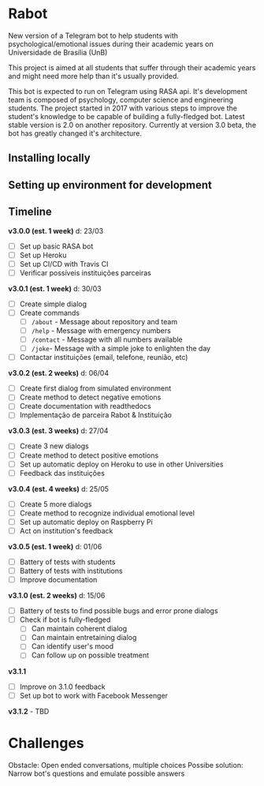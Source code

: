 # Rabot

New version of a Telegram bot to help students with psychological/emotional issues during their academic years on Universidade de Brasília (UnB)

This project is aimed at all students that suffer through their academic years and might need more help than it's usually provided. 

This bot is expected to run on Telegram using RASA api. It's development team is composed of psychology, computer science and engineering students. The project started in 2017 with various steps to improve the student's knowledge to be capable of building a fully-fledged bot. Latest stable version is 2.0 on another repository. Currently at version 3.0 beta, the bot has greatly changed it's architecture.

## Installing locally

## Setting up environment for development

## Timeline

**v3.0.0 (est. 1 week)** d: 23/03
- [ ] Set up basic RASA bot
- [ ] Set up Heroku
- [ ] Set up CI/CD with Travis CI
- [ ] Verificar possíveis instituições parceiras

**v3.0.1 (est. 1 week)** d: 30/03
- [ ] Create simple dialog
- [ ] Create commands 
  - [ ] `/about` - Message about repository and team
  - [ ] `/help` - Message with emergency numbers
  - [ ] `/contact` - Message with all numbers available
  - [ ] `/joke`- Message with a simple joke to enlighten the day 
- [ ] Contactar instituições (email, telefone, reunião, etc)
 
**v3.0.2 (est. 2 weeks)** d: 06/04
- [ ] Create first dialog from simulated environment
- [ ] Create method to detect negative emotions
- [ ] Create documentation with readthedocs
- [ ] Implementação de parceira Rabot & Instituição

**v3.0.3 (est. 3 weeks)** d: 27/04
- [ ] Create 3 new dialogs
- [ ] Create method to detect positive emotions
- [ ] Set up automatic deploy on Heroku to use in other Universities
- [ ] Feedback das instituições

**v3.0.4 (est. 4 weeks)** d: 25/05
- [ ] Create 5 more dialogs
- [ ] Create method to recognize individual emotional level
- [ ] Set up automatic deploy on Raspberry Pi
- [ ] Act on institution's feedback

**v3.0.5 (est. 1 week)** d: 01/06
- [ ] Battery of tests with students
- [ ] Battery of tests with institutions
- [ ] Improve documentation 

**v3.1.0 (est. 2 weeks)** d: 15/06
- [ ] Battery of tests to find possible bugs and error prone dialogs
- [ ] Check if bot is fully-fledged 
  - [ ] Can maintain coherent dialog
  - [ ] Can maintain entretaining dialog 
  - [ ] Can identify user's mood
  - [ ] Can follow up on possible treatment

**v3.1.1**
- [ ] Improve on 3.1.0 feedback
- [ ] Set up bot to work with Facebook Messenger

**v3.1.2** - TBD

# Challenges

Obstacle: Open ended conversations, multiple choices
Possibe solution: Narrow bot's questions and emulate possible answers
